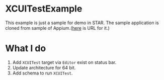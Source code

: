 # XCUITestExample

This example is just a sample for demo in STAR.
The sample application is cloned from sample of Appium.([here](https://github.com/appium/sample-code/tree/master/sample-code/apps/TestApp) is URL for it.)


# What I do
1. Add `XCUITest` target via `Editor` exist on status bar.
2. Update architecture for  64 bit.
3. Add schema to run `XCUITest`.
